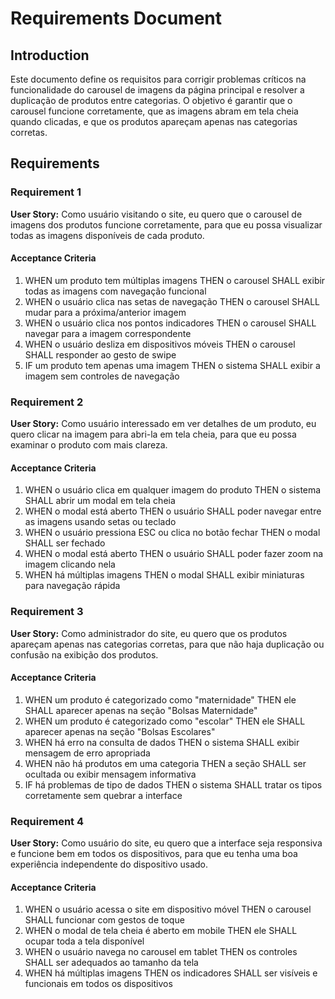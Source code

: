 # Requirements Document

## Introduction

Este documento define os requisitos para corrigir problemas críticos na funcionalidade do carousel de imagens da página principal e resolver a duplicação de produtos entre categorias. O objetivo é garantir que o carousel funcione corretamente, que as imagens abram em tela cheia quando clicadas, e que os produtos apareçam apenas nas categorias corretas.

## Requirements

### Requirement 1

**User Story:** Como usuário visitando o site, eu quero que o carousel de imagens dos produtos funcione corretamente, para que eu possa visualizar todas as imagens disponíveis de cada produto.

#### Acceptance Criteria

1. WHEN um produto tem múltiplas imagens THEN o carousel SHALL exibir todas as imagens com navegação funcional
2. WHEN o usuário clica nas setas de navegação THEN o carousel SHALL mudar para a próxima/anterior imagem
3. WHEN o usuário clica nos pontos indicadores THEN o carousel SHALL navegar para a imagem correspondente
4. WHEN o usuário desliza em dispositivos móveis THEN o carousel SHALL responder ao gesto de swipe
5. IF um produto tem apenas uma imagem THEN o sistema SHALL exibir a imagem sem controles de navegação

### Requirement 2

**User Story:** Como usuário interessado em ver detalhes de um produto, eu quero clicar na imagem para abri-la em tela cheia, para que eu possa examinar o produto com mais clareza.

#### Acceptance Criteria

1. WHEN o usuário clica em qualquer imagem do produto THEN o sistema SHALL abrir um modal em tela cheia
2. WHEN o modal está aberto THEN o usuário SHALL poder navegar entre as imagens usando setas ou teclado
3. WHEN o usuário pressiona ESC ou clica no botão fechar THEN o modal SHALL ser fechado
4. WHEN o modal está aberto THEN o usuário SHALL poder fazer zoom na imagem clicando nela
5. WHEN há múltiplas imagens THEN o modal SHALL exibir miniaturas para navegação rápida

### Requirement 3

**User Story:** Como administrador do site, eu quero que os produtos apareçam apenas nas categorias corretas, para que não haja duplicação ou confusão na exibição dos produtos.

#### Acceptance Criteria

1. WHEN um produto é categorizado como "maternidade" THEN ele SHALL aparecer apenas na seção "Bolsas Maternidade"
2. WHEN um produto é categorizado como "escolar" THEN ele SHALL aparecer apenas na seção "Bolsas Escolares"
3. WHEN há erro na consulta de dados THEN o sistema SHALL exibir mensagem de erro apropriada
4. WHEN não há produtos em uma categoria THEN a seção SHALL ser ocultada ou exibir mensagem informativa
5. IF há problemas de tipo de dados THEN o sistema SHALL tratar os tipos corretamente sem quebrar a interface

### Requirement 4

**User Story:** Como usuário do site, eu quero que a interface seja responsiva e funcione bem em todos os dispositivos, para que eu tenha uma boa experiência independente do dispositivo usado.

#### Acceptance Criteria

1. WHEN o usuário acessa o site em dispositivo móvel THEN o carousel SHALL funcionar com gestos de toque
2. WHEN o modal de tela cheia é aberto em mobile THEN ele SHALL ocupar toda a tela disponível
3. WHEN o usuário navega no carousel em tablet THEN os controles SHALL ser adequados ao tamanho da tela
4. WHEN há múltiplas imagens THEN os indicadores SHALL ser visíveis e funcionais em todos os dispositivos